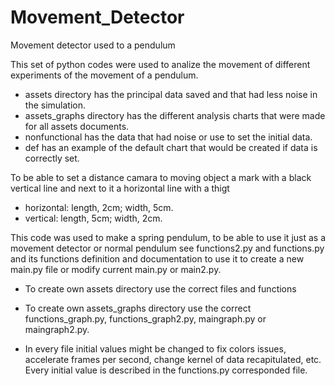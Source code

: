 # Movement_Detector
 Movement detector used to a pendulum

This set of python codes were used to analize the movement of different experiments of the movement of a pendulum.

- assets directory has the principal data saved and that had less noise in the simulation.
- assets_graphs directory has the different analysis charts that were made for all assets documents.
- nonfunctional has the data that had noise or use to set the initial data.
- def has an example of the default chart that would be created if data is correctly set.

To be able to set a distance camara to moving object a mark with a black vertical line and next to it a horizontal line with a thigt
- horizontal: length, 2cm; width, 5cm.
- vertical: length, 5cm; width, 2cm.

This code was used to make a spring pendulum, to be able to use it just as a movement detector or normal pendulum see functions2.py and functions.py and its functions definition and documentation to use it to create a new main.py file or modify current main.py or main2.py.

- To create own assets directory use the correct files and functions
- To create own assets_graphs directory use the correct functions_graph.py, functions_graph2.py, maingraph.py or maingraph2.py.

- In every file initial values might be changed to fix colors issues, accelerate frames per second, change kernel of data recapitulated, etc. Every initial value is described in the functions.py corresponded file.